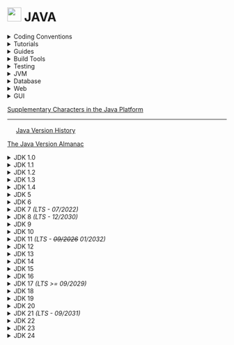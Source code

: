 # <img src="https://github.com/veganaize/JAVA/assets/7102064/c59bd652-ce13-4195-b2c5-b51c0d19ba36" width="32" /> JAVA

<details>
<summary>Coding Conventions</summary>

  * [Java Code Style Guidelines](https://www.cs.cornell.edu/courses/JavaAndDS/JavaStyle.html) - cornell
  * [Java Code Conventions](https://www.oracle.com/technetwork/java/codeconventions-150003.pdf) - sun
  * [Java Style Guide](https://google.github.io/styleguide/javaguide.html) - google
  * [Secure Coding Guidelines](https://www.oracle.com/java/technologies/javase/seccodeguide.html) - oracle
  * [Checkstyle](https://checkstyle.org/) _(v9.3 is last jre 8 compatible)_
    - [Command Line](https://checkstyle.sourceforge.io/version/9.3/cmdline.html) v9.3 - documentation
    - [GitHub](https://github.com/checkstyle/checkstyle/releases/tag/checkstyle-9.3) v9.3 - jar release
    - [Maven](https://repo1.maven.org/maven2/com/puppycrawl/tools/checkstyle/9.3/) v9.3 - jar release
</details>


<details>
<summary>Tutorials</summary>
  
  * [Java Programming](https://en.wikibooks.org/wiki/Java_Programming) - wikibooks
  * [Official Tutorial](https://docs.oracle.com/javase/tutorial/) - oracle ([_history_](https://docs.oracle.com/javase/tutorial/information/history.html))
  * [Java Tutorials](http://tutorials.jenkov.com/) - jakob jenkov
</details>


<details>
<summary>Guides</summary>

  * [Annotations](https://docs.oracle.com/javase/6/docs/technotes/guides/language/annotations.html)
  * [Collections](https://docs.oracle.com/javase/8/docs/technotes/guides/collections/)
  * [Debugger](https://docs.oracle.com/javase/8/docs/technotes/tools/windows/jdb.html) - jdb
  * [Java 2D](https://docs.oracle.com/javase/8/docs/technotes/guides/2d/)
  * jshell - [[_user guide_](https://docs.oracle.com/en/java/javase/21/jshell/java-shell-user-guide.pdf)] [[_man page_](https://docs.oracle.com/en/java/javase/21/docs/specs/man/jshell.html)] [[module summary](https://docs.oracle.com/en/java/javase/21/docs/api/jdk.jshell/module-summary.html)]
  * [javadoc](https://www.oracle.com/java/technologies/javase/javadoc-tool.html) - [[_how to write_](https://www.oracle.com/technical-resources/articles/java/javadoc-tool.html)] [[technotes](https://docs.oracle.com/javase/7/docs/technotes/tools/solaris/javadoc.html)] [[_wikipedia_](https://en.wikipedia.org/wiki/Javadoc)]
  * [javac](https://docs.oracle.com/javase/8/docs/technotes/tools/windows/javac.html) - [[_hacker’s guide_](https://scg.unibe.ch/archive/projects/Erni08b.pdf)]
</details>


<details>
<summary>Build Tools</summary>

  * [javac](https://docs.oracle.com/en/java/javase/21/docs/specs/man/javac.html) - online man page
    ```
    javac -source 1.4 -target 1.4 -Xlint:-options -bootclasspath j2sdk1.4.2_19\lib\classes.zip -extdirs "" *.java
    ```
  * [Eclipse Compiler for Java (ECJ)](http://blog.deepakazad.com/2010/05/ecj-eclipse-java-compiler.html) - coder lounge
    - [Using the batch compiler](https://help.eclipse.org/latest/index.jsp?topic=%2Forg.eclipse.jdt.doc.user%2Ftasks%2Ftask-using_batch_compiler.htm) - eclipse docs
    - [Eclipse JDT Core](https://github.com/eclipse-jdt/eclipse.jdt.core) - github
  * [Apache Ant](https://ant.apache.org/manual/) - online docs
  * [Java Archive (JAR) Files](https://docs.oracle.com/javase/8/docs/technotes/guides/jar/index.html) - oracle
  * [javapackager](https://docs.oracle.com/javase/8/docs/technotes/tools/windows/javapackager.html) - oracle
    ```
    javapackager -createjar -appclass package.ClassName -srcdir classes -outdir out -outfile outjar -v
    ```
</details>


<details>
<summary>Testing</summary>

  * [Programming With Assertions](https://docs.oracle.com/javase/8/docs/technotes/guides/language/assert.html) - oracle
  * [javap](https://docs.oracle.com/javase/8/docs/technotes/tools/windows/javap.html)
    ```
    javap -verbose ClassName  # Get class file version
    ```
  * [ArchUnit](https://github.com/TNG/ArchUnit)
  * [JUnit 5](https://junit.org/junit5/)
  * [JUnit 4](https://junit.org/junit4/)
    - [maven repo](https://repo1.maven.org/maven2/junit/junit/)
    - [junit-4.13.2](https://repo1.maven.org/maven2/junit/junit/4.13.2/) - last in 4.x series
  * [TestNG](https://testng.org/)
    - [maven repo](https://repo1.maven.org/maven2/org/testng/testng/)
    - [testng-7.5.1](https://repo1.maven.org/maven2/org/testng/testng/7.5.1/) - last jdk8 compatible
</details>


<details>
<summary>JVM</summary>

  * JVMs
    - [GraalVM](https://openjdk.org/projects/graal/) - openjdk
    - [Java VM Architecture Explained](https://www.freecodecamp.org/news/jvm-tutorial-java-virtual-machine-architecture-explained-for-beginners/) - freecodecamp
    - [Java VM Guide](https://docs.oracle.com/en/java/javase/21/vm/java-virtual-machine-guide.pdf) - oracle
    - [Java SE VM Specifications](https://docs.oracle.com/javase/specs/) - oracle
    - [OpenJ9](https://eclipse.dev/openj9/) - eclipse
   
  * Benchmark Suite
    - [DaCapo](https://www.dacapobench.org/)
    - [SPECjvm2008](https://www.spec.org/jvm2008/)
   
  * Monitor
    - [JConsole](https://docs.oracle.com/javase/8/docs/technotes/guides/management/jconsole.html)
    - [VisualVM](https://docs.oracle.com/javase/8/docs/technotes/guides/visualvm/index.html) [[_intro video_](https://youtu.be/z8n7Bg7-A4I)]
</details>


<details>
<summary>Database</summary>
  
  * [Apache Derby](https://db.apache.org/derby/) - full-featured, open source relational database management system (RDBMS) that is based on Java technology and SQL.

    Derby is written and implemented completely in the Java programming language. Derby provides users with a small-footprint standards-based database engine that can be tightly embedded into any Java based solution.  Derby ensures data integrity and provides sophisticated transaction support. In the default configuration there is no separate database server to be installed or maintained by the end user.

    The on-disk database format used by Derby is portable and platform-independent. You can move Derby databases from machine to machine without needing to modify the data. A Derby application can include a pre-built, populated database if it needs to, and that database will work in any Derby configuration. 
</details>


<details>
<summary>Web</summary>

  * [Jetty](https://eclipse.dev/jetty/) - full-featured, standards based, open source web server and servlet container, providing support for HTTP/2, WebSocket, OSGi, JMX, JNDI, JAAS and other integrations.  It's asynchronous, embeddable, extensible, and has a small footprint.
</details>


<details>
<summary>GUI</summary>

  * [JavaFX](https://openjfx.io/)
    - API [[2.2](https://docs.oracle.com/javafx/2/api/)] [[8](https://docs.oracle.com/javase/8/javafx/api/toc.htm)] [[11](https://openjfx.io/javadoc/11/)] [[17](https://openjfx.io/javadoc/17/)] [[21](https://openjfx.io/javadoc/21/)]
    - Docs [[2.x](https://docs.oracle.com/javafx/2/)] [[8](https://docs.oracle.com/javase/8/javase-clienttechnologies.htm)]
    - [FAQ](https://www.oracle.com/java/technologies/javafx/faq-javafx.html)
    - CSS Reference [[2.2](https://docs.oracle.com/javafx/2/api/javafx/scene/doc-files/cssref.html)] [[8](https://docs.oracle.com/javase/8/javafx/api/javafx/scene/doc-files/cssref.html)] [[11](https://openjfx.io/javadoc/11/javafx.graphics/javafx/scene/doc-files/cssref.html)] [[17](https://openjfx.io/javadoc/17/javafx.graphics/javafx/scene/doc-files/cssref.html)] [[21](https://openjfx.io/javadoc/21/javafx.graphics/javafx/scene/doc-files/cssref.html)]
    - [Sample Applications & Tutorials](https://docs.oracle.com/javase/8/javafx/sample-apps/index.html)
  * [Swing](https://en.wikipedia.org/wiki/Swing_(Java))
    - [API Docs](https://docs.oracle.com/javase/8/docs/api/javax/swing/package-summary.html)
    - [Event dispatch thread](https://en.wikipedia.org/wiki/Event_dispatching_thread)
    - [Swing Architecture Overview](https://www.oracle.com/java/technologies/a-swing-architecture.html)
    - [Tutorial](https://docs.oracle.com/javase/tutorial/uiswing/)
  * [SWT](https://en.wikipedia.org/wiki/Standard_Widget_Toolkit)
    - [github](https://github.com/eclipse-platform/eclipse.platform.swt)
  * [AWT](https://en.wikipedia.org/wiki/Abstract_Window_Toolkit)
    - [API Docs](https://docs.oracle.com/javase/8/docs/api/java/awt/package-summary.html)
    - [technotes](https://docs.oracle.com/javase/8/docs/technotes/guides/awt/)
</details>

[Supplementary Characters in the Java Platform](https://www.oracle.com/technical-resources/articles/javase/supplementary.html)


---


<img src="https://user-images.githubusercontent.com/7102064/159777738-8d923779-60d7-44e8-a6ec-4cefb6c9b0d0.png" width="16px"
/> <a href="https://en.wikipedia.org/wiki/Java_version_history">Java Version History</a>

[The Java Version Almanac](https://javaalmanac.io/)


<details>
<summary>JDK 1.0</summary>

  - _Class File Version: 45_
  - [_Api Documentation_](http://web.archive.org/web/19980215011741/http://java.sun.com/products/jdk/1.0.2/api/)
  - [_The Java Language Specification 1.0_](http://titanium.cs.berkeley.edu/doc/java-langspec-1.0.pdf) _- 1996_
</details>


<details>
<summary>JDK 1.1</summary>

  - _Class File Version: 45.3_
  - [_API Documentation_](http://web.archive.org/web/19980214234554/http://java.sun.com/products/jdk/1.1/docs/api/packages.html) [[_.hlp_](https://javadoc.allimant.org/dist/jdk118.zip)]
  - [_The Java Language Specification 1.0_](http://titanium.cs.berkeley.edu/doc/java-langspec-1.0.pdf) _- 1996_
</details>


<details>
<summary>JDK 1.2</summary>

  - _Class File Version: 46_
  - [_The Java Language Specification 1.0_](http://titanium.cs.berkeley.edu/doc/java-langspec-1.0.pdf) _- 1996_
</details>


<details>
<summary>JDK 1.3</summary>

  - _Class File Version: 47_
  - _Minimum Target Version: 1.1_
  - [_The Java Language Specification 2.0_](http://titanium.cs.berkeley.edu/doc/java-langspec-2.0.pdf) _- 2000_
</details>


<details>
<summary>JDK 1.4</summary>

  - _Class File Version: 48_
  - _Minimum Source Version: 1.2_
  - _Minimum Target Version: 1.1_
  - [_The Java Language Specification 2.0_](http://titanium.cs.berkeley.edu/doc/java-langspec-2.0.pdf) _- 2000_
</details>


<details>
<summary>JDK 5</summary>

  - _Class File Version: 49_
  - _Minimum Source Version: 1.2_
  - _Minimum Target Version: 1.1_
  - [_API Documentation_](https://web.mit.edu/java_v1.5.0_22/distrib/share/docs/index.html) ([_.chm_](https://javadoc.allimant.org/dist/jdk150.zip))
  - [_Java 1.5 grammar (ANTLR v3)_](http://web.archive.org/web/20120904064302id_/https://www.antlr.org/grammar/1152141644268/Java.g)
  - [_Java Language Specification 3_](https://docs.oracle.com/javase/specs/jls/se6/jls3.pdf) _- 2005_
</details>


<details>
<summary>JDK 6 </summary>

  - _Class File Version: 50_
  - [_API Documentation_](https://docs.oracle.com/javase/6/docs/api/) ([_.chm_](https://javadoc.allimant.org/dist/j2se6.zip))
  - [_Java Language Specification 3_](https://docs.oracle.com/javase/specs/jls/se6/jls3.pdf) _- 2005_
  - _Features_
    - [swing enhancements](https://docs.oracle.com/javase/7/docs/technotes/guides/swing/enhancements-6.html)
    - [writer for .gif format](https://docs.oracle.com/javase/8/docs/technotes/guides/imageio/enhancements60.html#gif)
    - [jar and zip enhancements](https://docs.oracle.com/javase/6/docs/technotes/guides/jar/changes6.html)
    - [javafx 2.2 compatible](https://www.oracle.com/java/technologies/javafx2-archive-downloads.html)
    - [threeten-backport (date-time) compatible](https://www.threeten.org/threetenbp/)
</details>

<details>
<summary>JDK 7 <i>(LTS - 07/2022)</i></summary>

  - _Class File Version: 51_
  - _Minimum Source Version: 1.2_
  - _Minimum Target Version: 1.1_
  - [_API Documentation_](https://docs.oracle.com/javase/7/docs/api/)  (_.chm: [tutorial](https://javadoc.allimant.org/dist/java-tutorial-2011-07-20.zip); [api docs](https://javadoc.allimant.org/dist/j2se7.zip)_)
  - [_Developer Guides_](https://docs.oracle.com/javase/7/docs/)
  - [_Features_](https://openjdk.org/projects/jdk7/features/)
    - [swing enhancements](https://docs.oracle.com/javase/7/docs/technotes/guides/swing/enhancements-7.html)
    - [javafx 2.2](https://blogs.oracle.com/java/post/javafx-22-documentation) (jdk7u6)
    - [binary literals](https://docs.oracle.com/javase/7/docs/technotes/guides/language/binary-literals.html)
    - [numeric literal underscores](https://docs.oracle.com/javase/7/docs/technotes/guides/language/underscores-literals.html)
    - [strings in switch](https://docs.oracle.com/javase/7/docs/technotes/guides/language/strings-switch.html)
    - [diamond operator](https://docs.oracle.com/javase/7/docs/technotes/guides/language/type-inference-generic-instance-creation.html)
    - [try with resources](https://docs.oracle.com/javase/7/docs/technotes/guides/language/try-with-resources.html)
    - [catch multiple exceptions](https://docs.oracle.com/javase/7/docs/technotes/guides/language/catch-multiple.html)
    - [file nio 2](https://www.oracle.com/technical-resources/articles/javase/nio.html)
      - [wikipedia](https://en.wikipedia.org/wiki/Non-blocking_I/O_(Java)#JDK_7_and_NIO.2)
      - [tutorial](https://docs.oracle.com/javase/tutorial/essential/io/fileio.html)
      - [zip filesystem](https://docs.oracle.com/javase/7/docs/technotes/guides/io/fsp/zipfilesystemprovider.html)
    - [ecc cryptography](https://openjdk.org/projects/jdk7/features/#f73)
    - [tls 1.2](https://openjdk.org/projects/jdk7/features/#fa534339)
    - [unicode 6.0](https://openjdk.org/projects/jdk7/features/#f497)
    - [nimbus theme](https://docs.oracle.com/javase/tutorial/uiswing/lookandfeel/nimbus.html) (6u10)
    - [threeten-backport (date-time) compatible](https://www.threeten.org/threetenbp/)
  - [_Language Spec_](https://docs.oracle.com/javase/specs/jls/se7/html/index.html) _- 2013_
</details>


<details>
<summary>JDK 8 <i>(LTS - 12/2030)</i></summary>

  - _Class File Version: 52_
  - _Minimum Source Version: 1.2_
  - _Minimum Target Version: 1.1_
  - [_Documentation Home_](https://docs.oracle.com/javase/8/)
  - [_API Documenation_](https://docs.oracle.com/javase/8/docs/api/) ([_.chm_](https://javadoc.allimant.org/dist/j2se8.zip))
  - [_Features_](https://openjdk.org/projects/jdk8/features) _/_ [_What's New_](https://www.oracle.com/java/technologies/javase/8-whats-new.html)
    - [date-time api](https://www.threeten.org/) ([threeten supplemental guide](https://www.threeten.org/articles/index.html)) ([java mag article](https://www.oracle.com/technical-resources/articles/java/jf14-date-time.html)) ([jsr 310 guide](https://jcp.org/aboutJava/communityprocess/pfd/jsr310/JSR-310-guide.html))
    - [javadoc doclint](https://openjdk.org/jeps/172)
    - [javadoc in `javax.tools`](https://openjdk.org/jeps/106)
    - [javafx 8](https://pixelduke.wordpress.com/2013/08/22/whats-new-in-java-8-part-i-javafx/)
    - [jdbc 4.2](https://openjdk.org/jeps/170)
    - [lambda expressions](https://openjdk.org/projects/lambda/) ([java tutorial](https://docs.oracle.com/javase/tutorial/java/javaOO/lambdaexpressions.html)) ([quick start](https://www.oracle.com/webfolder/technetwork/tutorials/obe/java/Lambda-QuickStart/index.html)) ([part 1](https://www.oracle.com/technical-resources/articles/java/architect-lambdas-part1.html)) ([part2](https://www.oracle.com/technical-resources/articles/java/architect-lambdas-part2.html)) ([oreilly 1](https://www.oreilly.com/content/whats-new-in-java-8-lambdas/)) ([oreilly 2](https://www.oreilly.com/content/java-8-functional-interfaces/)) ([lambda state](https://cr.openjdk.org/~briangoetz/lambda/lambda-state-final.html))
    - [method references](https://openjdk.org/jeps/126) ([java tutorial](https://docs.oracle.com/javase/tutorial/java/javaOO/methodreferences.html))
    - [swing enhancements](https://docs.oracle.com/javase/8/docs/technotes/guides/swing/enhancements-8.html)
    - [unicode 6.2](https://openjdk.org/jeps/133)
  - [_Language Spec_](https://docs.oracle.com/javase/specs/jls/se8/html/index.html) _- 2015_
  - [_Developer Guides_](https://docs.oracle.com/javase/8/docs/)
  - [_JDK Tools and Utilities_](https://docs.oracle.com/javase/8/docs/technotes/tools/)
  - [_Tutorial_](https://docs.oracle.com/javase/tutorial/)
  - [_Download_](https://www.oracle.com/java/technologies/javase/javase8-archive-downloads.html)
</details>


<details>
<summary>JDK 9</summary>

  - _Class File Version: 53_
  - [_Features_](https://openjdk.org/projects/jdk9/)
    - [ahead-of-time compilation (using graal backend)](https://openjdk.org/jeps/295)
    - [compile for old platform versions](https://openjdk.org/jeps/247)
    - [convenience factory methods for collections](https://openjdk.org/jeps/269)
    - [disable sha-1 certificates](https://openjdk.org/jeps/288)
    - [gtk 3 on linux](https://openjdk.org/jeps/283)
    - [hidpi graphics on windows and linux](https://openjdk.org/jeps/263)
    - [javadoc search](https://openjdk.org/jeps/225)
    - [javapackager (modular app packaging)](https://openjdk.org/jeps/275)
    - [jlink](https://openjdk.org/jeps/282)
    - [jshell](https://openjdk.org/jeps/222) ([_tutorial_](https://cr.openjdk.org/~rfield/tutorial/JShellTutorial.html))
    - [milling project coin](https://openjdk.org/jeps/213)
    - [module system](https://openjdk.org/jeps/261)
    - [modular jdk](https://openjdk.org/jeps/200)
    - [multi-release jar files](https://openjdk.org/jeps/238)
    - [platform specific desktop features](https://openjdk.org/jeps/272)
    - [sha-3 hash algorithms](https://openjdk.org/jeps/287)
    - [tiff image i/o](https://openjdk.org/jeps/262)
    - [unicode 8.0](https://openjdk.org/jeps/267)
</details>
<details>
<summary>JDK 10</summary>

  - _Class File Version: 54_
  - [_Features_](https://openjdk.org/projects/jdk/10/)
    - [local-variable type inference](https://openjdk.org/jeps/286)
    - [jit compiler (java-based; graal; experimental)](https://openjdk.org/jeps/317)
    - [root certificates](https://openjdk.org/jeps/319)
</details>


<details>
<summary>JDK 11 <i>(LTS - <del>09/2026</del> 01/2032)</i></summary>

  - _Class File Version: 55_
  - _Minimum Source Version: 6_
  - _Minimum Target Version: 1.6_
  - [_API Documentation_](https://docs.oracle.com/en/java/javase/11/docs/api/)
  - [_Features_](https://openjdk.org/projects/jdk/11/)
    - [flight recorder](https://openjdk.org/jeps/328)
    - [http client](https://openjdk.org/jeps/321)
    - [launch single-file source-code programs](https://openjdk.org/jeps/330)
    - [local-variable syntax for lambda parameters](https://openjdk.org/jeps/323)
    - [transport layer security (tls) 1.3](https://openjdk.org/jeps/332)
    - [unicode 10](https://openjdk.org/jeps/327)
    - [removed javafx modules](https://www.oracle.com/docs/tech/java/javaclientroadmapupdate2018mar.pdf)
    - [removed java web start (oracle)](https://www.oracle.com/technetwork/java/javase/javaclientroadmapupdate2018mar-4414431.pdf)
  - [_Language Spec_](https://docs.oracle.com/javase/specs/jls/se11/html/index.html) _- 2018_
</details>


<details>
<summary>JDK 12</summary>

  - _Class File Version: 56_
</details>


<details>
<summary>JDK 13</summary>

 - _Class File Version: 57_
</details>


<details>
<summary>JDK 14</summary>

  - _Class File Version: 58_
  - [_Features_](https://openjdk.org/projects/jdk/14/)
    - [switch expressions](https://openjdk.org/jeps/361)
    - [removed pack200](https://openjdk.org/jeps/367)
</details>


<details>
<summary>JDK 15</summary>

  - _Class File Version: 59_
  - [_Features_](https://openjdk.org/projects/jdk/15/)
    - [eddsa signature algo](https://openjdk.org/jeps/339)
    - [shenandoah low-pause gc](https://openjdk.org/jeps/379)
    - [text blocks](https://openjdk.org/jeps/378)
    - [zgc scalable low-latency gc](https://openjdk.org/jeps/377)
    - [removed nashorn](https://openjdk.org/jeps/372)
</details>


<details>
<summary>JDK 16</summary>

  - _Class File Version: 60_
  - [_Features_](https://openjdk.org/projects/jdk/16/)
    - [jpackage (packaging tool)](https://openjdk.org/jeps/392)
    - [unix-domain socket channels](https://openjdk.org/jeps/380)
    - [records](https://openjdk.org/jeps/395) ([record classes](https://docs.oracle.com/en/java/javase/16/language/records.html)) ([serializable records](https://docs.oracle.com/en/java/javase/16/serializable-records/index.html))
</details>


<details>
<summary>JDK 17 <i>(LTS >= 09/2029)</i></summary>
  
  - _Class File Version: 61_
  - _Minimum Source Version: 7_
  - _Minimum Target Version: 7_
  - [_API Documentation_](https://docs.oracle.com/en/java/javase/17/docs/api/)
  - [_Features_](https://openjdk.org/projects/jdk/17/) _([release notes](https://www.oracle.com/java/technologies/javase/17-relnote-issues.html))_
    - [removed graal aot and jit compiler (retain JVMCI support for external compilers)](https://openjdk.org/jeps/410)
    - [sealed classes](https://openjdk.org/jeps/409)
  - [_Language Spec_](https://docs.oracle.com/javase/specs/jls/se17/html/index.html) _- 2021_
  - [_Download_](https://github.com/adoptium/temurin17-binaries/releases)
</details>


<details>
<summary>JDK 18</summary>

  - _Class File Version: 62_
  - [_Features_](https://openjdk.org/projects/jdk/18/)
    - [utf-8 by default](https://openjdk.org/jeps/400)
    - [simple web server](https://openjdk.org/jeps/408) ([oracle blog](https://blogs.oracle.com/javamagazine/post/java-18-simple-web-server?source=:em:nw:mt::::RC_WWMK200429P00043C0056:NSL400230298))
    - [code snippets in api docs](https://openjdk.org/jeps/413)
    - [inet address resolution](https://openjdk.org/jeps/418)
</details>


<details>
<summary>JDK 19</summary>

  - _Class File Version: 63_
  - [_Features_](https://openjdk.org/projects/jdk/19/)
    - [linux risc-v port](https://openjdk.org/jeps/422)
</details>


<details>
<summary>JDK 20</summary>

  - _Class File Version: 64_
</details>


<details>
<summary>JDK 21 <i>(LTS - 09/2031)</i></summary>

  - _Class File Version: 65_
  - _Minimum Source Version: 8_
  - _Minimum Target Version: 8_
  - [_Features_](https://openjdk.org/projects/jdk/21/) _([release notes](https://www.oracle.com/java/technologies/javase/21-relnote-issues.html))_
    - [unnamed classes / instance main methods](https://openjdk.org/jeps/445) (preview)
    - [virtual threads](https://openjdk.org/jeps/444)
    - [sequenced collections](https://openjdk.org/jeps/431)
- [_Language Spec_](https://docs.oracle.com/javase/specs/jls/se21/html/index.html) _- 2023_
- [_JDK Tools_](https://docs.oracle.com/en/java/javase/21/docs/specs/man/index.html)
- [_Download_](https://jdk.java.net/21/)
</details>


<details>
<summary>JDK 22</summary>

  - _Class File Version: 66_
  - [_Features_](https://openjdk.org/projects/jdk/22/)
    - [_foreign function & memory api_](https://openjdk.org/jeps/454)
    - [_unnamed variables & patterns_](https://openjdk.org/jeps/456)
    - [_launch multi-file source code programs_](https://openjdk.org/jeps/458)
</details>


<details>
<summary>JDK 23</summary>

  - _Class File Version: 67_
  - [_Features_](https://openjdk.org/projects/jdk/23/)
    - [_markdown documentation comments_](https://openjdk.org/jeps/467)
</details>


<details>
<summary>JDK 24</summary>

  - _Class File Version: 68_
  - [_Features_](https://openjdk.org/projects/jdk/24/)
    - [_aot class loading & linking_](https://openjdk.org/jeps/483)
    - [_permanently disable security manager_](https://openjdk.org/jeps/486)
    - [_quantum resistant key ecapsulation_](https://openjdk.org/jeps/496)
    - [_quantum resistant digital signature algorithm_](https://openjdk.org/jeps/497)
    - [_removed windows 32-bit x86 support_](https://openjdk.org/jeps/479)
    - [_stream gatherers_](https://openjdk.org/jeps/485)
</details>
